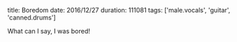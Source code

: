 title: Boredom
date: 2016/12/27
duration: 111081
tags: ['male.vocals', 'guitar', 'canned.drums']

What can I say, I was bored!
